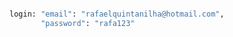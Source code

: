 ```waggish-growth.surge.sh

login: "email": "rafaelquintanilha@hotmail.com",
	   "password": "rafa123"